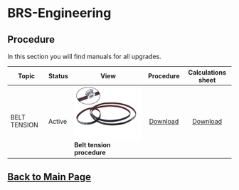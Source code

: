 
# BRS-Engineering  
## Procedure

In this section you will find manuals for all upgrades. 

Topic|Status|View|Procedure|Calculations sheet
-----------------|------|-----------------------------------| :---------------: | :---------------:
BELT TENSION | Active| ![alt text](/image/belt.png)<br> **Belt tension procedure** | [Download](/manuals/belt.pdf) | [Download](/manuals/Belt_Tension_Calculations.ods)


## [Back to Main Page](/README.md)
